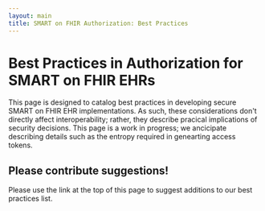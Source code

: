 ```yaml
---
layout: main
title: SMART on FHIR Authorization: Best Practices
---
```


# Best Practices in Authorization for SMART on FHIR EHRs

This page is designed to catalog best practices in developing secure SMART on
FHIR EHR implementations. As such, these considerations don't directly affect
interoperability; rather, they describe pracical implications of security
decisions. This page is a work in progress; we ancicipate describing details
such as the entropy required in genearting access tokens.

## Please contribute suggestions!

Please use the link at the top of this page to suggest additions to our best
practices list.
